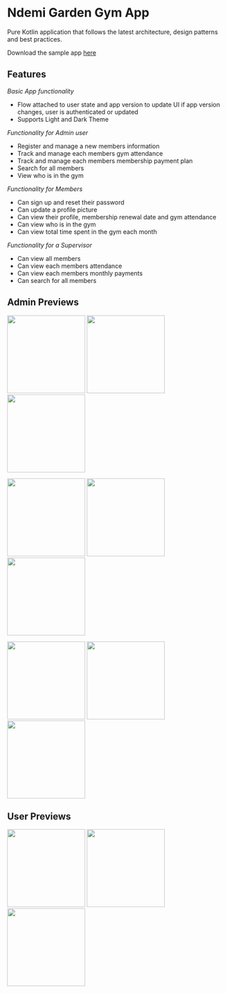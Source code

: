 # Ndemi Garden Gym App

Pure Kotlin application that follows the latest architecture, design patterns and best practices.

Download the sample
app [here](https://github.com/mughalasim/NdemiGardenGym/raw/master/release/Ndemi%20Garden%20Gym.apk)

## Features

*Basic App functionality*
- Flow attached to user state and app version to update UI if app version changes, user is authenticated or updated
- Supports Light and Dark Theme

*Functionality for Admin user*
- Register and manage a new members information
- Track and manage each members gym attendance
- Track and manage each members membership payment plan
- Search for all members
- View who is in the gym

*Functionality for Members*
- Can sign up and reset their password
- Can update a profile picture
- Can view their profile, membership renewal date and gym attendance
- Can view who is in the gym
- Can view total time spent in the gym each month

*Functionality for a Supervisor*
- Can view all members
- Can view each members attendance
- Can view each members monthly payments
- Can search for all members

## Admin Previews

<p float="left">
  <img src="https://github.com/mughalasim/NdemiGardenGym/blob/master/release/sc1.png" width="180" />
  <img src="https://github.com/mughalasim/NdemiGardenGym/blob/master/release/sc2.png" width="180" /> 
  <img src="https://github.com/mughalasim/NdemiGardenGym/blob/master/release/sc3.png" width="180" />
</p>
<p float="left">
  <img src="https://github.com/mughalasim/NdemiGardenGym/blob/master/release/sc4.png" width="180" />
  <img src="https://github.com/mughalasim/NdemiGardenGym/blob/master/release/sc5.png" width="180" /> 
  <img src="https://github.com/mughalasim/NdemiGardenGym/blob/master/release/sc6.png" width="180" />
</p>
<p float="left">
  <img src="https://github.com/mughalasim/NdemiGardenGym/blob/master/release/sc7.png" width="180" />
  <img src="https://github.com/mughalasim/NdemiGardenGym/blob/master/release/sc8.png" width="180" /> 
  <img src="https://github.com/mughalasim/NdemiGardenGym/blob/master/release/sc9.png" width="180" />
</p>

## User Previews

<p float="left">
  <img src="https://github.com/mughalasim/NdemiGardenGym/blob/master/release/sc10.png" width="180" />
  <img src="https://github.com/mughalasim/NdemiGardenGym/blob/master/release/sc11.png" width="180" /> 
  <img src="https://github.com/mughalasim/NdemiGardenGym/blob/master/release/sc12.png" width="180" />
</p>